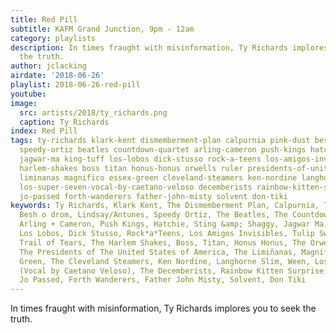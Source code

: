```yaml
---
title: Red Pill
subtitle: KAFM Grand Junction, 9pm - 12am
category: playlists
description: In times fraught with misinformation, Ty Richards implores you to seek
  the truth.
author: jclacking
airdate: '2018-06-26'
playlist: 2018-06-26-red-pill
youtube: 
image:
  src: artists/2018/ty_richards.png
  caption: Ty Richards
index: Red Pill
tags: ty-richards klark-kent dismemberment-plan calpurnia pink-dust besh-o-drom lindsay-antunes
  speedy-ortiz beatles countdown-quartet arling-cameron push-kings hatchie sting-shaggy
  jagwar-ma king-tuff los-lobos dick-stusso rock-a-teens los-amigos-invisibles tulip-sweet-her-trail-of-tears
  harlem-shakes boss titan honus-honus orwells ruler presidents-of-united-states-of-america
  liminanas magnifico essex-green cleveland-steamers ken-nordine langhorne-slim ween
  los-super-seven-vocal-by-caetano-veloso decemberists rainbow-kitten-surprise okkervil-river
  jo-passed forth-wanderers father-john-misty solvent don-tiki
keywords: Ty Richards, Klark Kent, The Dismemberment Plan, Calpurnia, The Pink Dust,
  Besh o drom, Lindsay/Antunes, Speedy Ortiz, The Beatles, The Countdown Quartet,
  Arling + Cameron, Push Kings, Hatchie, Sting &amp; Shaggy, Jagwar Ma, King Tuff,
  Los Lobos, Dick Stusso, Rock*a*Teens, Los Amigos Invisibles, Tulip Sweet and Her
  Trail of Tears, The Harlem Shakes, Boss, Titan, Honus Honus, The Orwells, Ruler,
  The Presidents of The United States of America, The Limiñanas, Magnifico, The Essex
  Green, The Cleveland Steamers, Ken Nordine, Langhorne Slim, Ween, Los Super Seven
  (Vocal by Caetano Veloso), The Decemberists, Rainbow Kitten Surprise, Okkervil River,
  Jo Passed, Forth Wanderers, Father John Misty, Solvent, Don Tiki
---
```

In times fraught with misinformation, Ty Richards implores you to seek the truth.
